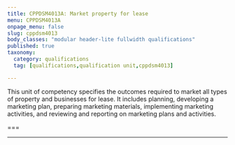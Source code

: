 ```yaml
---
title: CPPDSM4013A: Market property for lease
menu: CPPDSM4013A
onpage_menu: false
slug: cppdsm4013
body_classes: "modular header-lite fullwidth qualifications"
published: true
taxonomy:
  category: qualifications
  tag: [qualifications,qualification unit,cppdsm4013]

---
```


This unit of competency specifies the outcomes required to market all types of property and businesses for lease. It includes planning, developing a marketing plan, preparing marketing materials, implementing marketing activities, and reviewing and reporting on marketing plans and activities.

===

---
